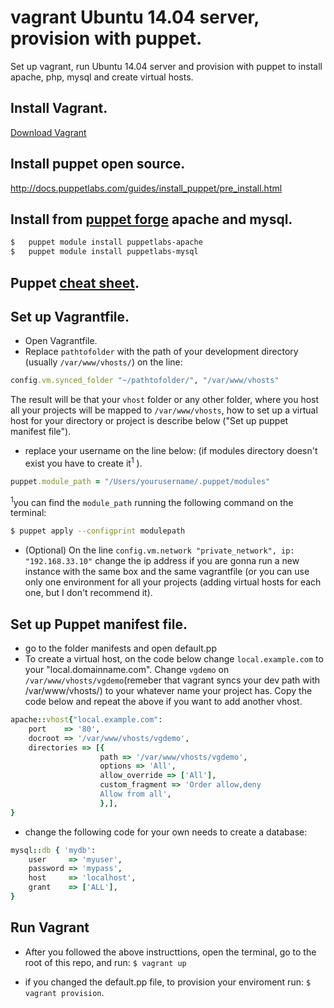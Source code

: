 # vagrant Ubuntu 14.04 server, provision with puppet. 
Set up vagrant, run Ubuntu 14.04 server and provision with puppet to install apache, php, mysql and create virtual hosts.

## Install Vagrant.

[Download Vagrant](https://www.vagrantup.com/downloads.html)

## Install puppet open source.

http://docs.puppetlabs.com/guides/install_puppet/pre_install.html

## Install from [puppet forge](https://forge.puppetlabs.com/) apache and mysql.
```bash
$	puppet module install puppetlabs-apache
$	puppet module install puppetlabs-mysql
```

## Puppet [cheat sheet](https://docs.puppetlabs.com/puppet_core_types_cheatsheet.pdf).

## Set up Vagrantfile.
+   Open Vagrantfile.
+   Replace `pathtofolder` with the path of your development directory (usually `/var/www/vhosts/`) on the line:
```ruby
config.vm.synced_folder "~/pathtofolder/", "/var/www/vhosts" 
```
The result will be that your `vhost` folder or any other folder, where you host all your projects will be mapped to `/var/www/vhosts`, how to set up a virtual host for your directory or project is describe below ("Set up puppet manifest file").

+  replace your username on the line below: (if modules directory doesn't exist you have to create it<sup>1</sup> ).
```ruby
puppet.module_path = "/Users/yourusername/.puppet/modules"
```
<sup>1</sup>you can find the `module_path` running the following command on the terminal:
```bash
$ puppet apply --configprint modulepath
```

+   (Optional) On the line `config.vm.network "private_network", ip: "192.168.33.10"` change the ip address if you are gonna run a new instance with the same box and the same vagrantfile (or you can use only one environment for all your projects (adding virtual hosts for each one, but I don't recommend it).

## Set up Puppet manifest file.
+   go to the folder manifests and open default.pp
+   To create a virtual host, on the code below change `local.example.com` to your "local.domainname.com". Change `vgdemo` on `/var/www/vhosts/vgdemo`(remeber that vagrant syncs your dev path with /var/www/vhosts/) to your whatever name your project has. Copy the code below and repeat the above if you want to add another vhost.
```ruby
apache::vhost{"local.example.com":  
    port    => '80',
    docroot => '/var/www/vhosts/vgdemo',
    directories => [{
                    path => '/var/www/vhosts/vgdemo',
                    options => 'All',                                       
                    allow_override => ['All'],
                    custom_fragment => 'Order allow,deny
                    Allow from all',
                    },],    
}
```

+ change the following code for your own needs to create a database:
```ruby
mysql::db { 'mydb':
    user     => 'myuser',
    password => 'mypass',
    host     => 'localhost',
    grant    => ['ALL'],
}
```
## Run Vagrant
+   After you followed the above instructtions, open the terminal, go to the root of this repo, and run:
`$ vagrant up`

+   if you changed the default.pp file, to provision your enviroment run:
`$  vagrant provision`.


